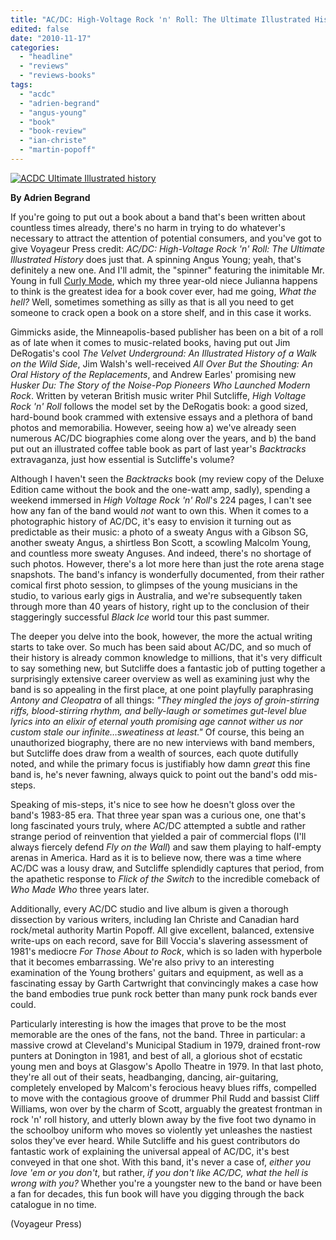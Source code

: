 ```yaml
---
title: "AC/DC: High-Voltage Rock 'n' Roll: The Ultimate Illustrated History, by Phil Sutcliffe"
edited: false
date: "2010-11-17"
categories:
  - "headline"
  - "reviews"
  - "reviews-books"
tags:
  - "acdc"
  - "adrien-begrand"
  - "angus-young"
  - "book"
  - "book-review"
  - "ian-christe"
  - "martin-popoff"
---
```


[![](http://www.hellbound.ca/wp-content/uploads/2010/11/ACDC-Ultimate-Illustrated-history.jpg "ACDC Ultimate Illustrated history")](http://www.hellbound.ca/wp-content/uploads/2010/11/ACDC-Ultimate-Illustrated-history.jpg)

**By Adrien Begrand**

If you're going to put out a book about a band that's been written about countless times already, there's no harm in trying to do whatever's necessary to attract the attention of potential consumers, and you've got to give Voyageur Press credit: _AC/DC: High-Voltage Rock 'n' Roll: The Ultimate Illustrated History_ does just that. A spinning Angus Young; yeah, that's definitely a new one. And I'll admit, the "spinner" featuring the inimitable Mr. Young in full [Curly Mode](http://www.youtube.com/watch?v=TcIaPzFPzZs#t=3m33s), which my three year-old niece Julianna happens to think is the greatest idea for a book cover ever, had me going, _What the hell?_ Well, sometimes something as silly as that is all you need to get someone to crack open a book on a store shelf, and in this case it works.

Gimmicks aside, the Minneapolis-based publisher has been on a bit of a roll as of late when it comes to music-related books, having put out Jim DeRogatis's cool _The Velvet Underground: An Illustrated History of a Walk on the Wild Side_, Jim Walsh's well-received _All Over But the Shouting: An Oral History of the Replacements_, and Andrew Earles' promising new _Husker Du: The Story of the Noise-Pop Pioneers Who Launched Modern Rock_. Written by veteran British music writer Phil Sutcliffe, _High Voltage Rock 'n' Roll_ follows the model set by the DeRogatis book: a good sized, hard-bound book crammed with extensive essays and a plethora of band photos and memorabilia. However, seeing how a) we've already seen numerous AC/DC biographies come along over the years, and b) the band put out an illustrated coffee table book as part of last year's _Backtracks_ extravaganza, just how essential is Sutcliffe's volume?

Although I haven't seen the _Backtracks_ book (my review copy of the Deluxe Edition came without the book and the one-watt amp, sadly), spending a weekend immersed in _High Voltage Rock 'n' Roll_'s 224 pages, I can't see how any fan of the band would _not_ want to own this. When it comes to a photographic history of AC/DC, it's easy to envision it turning out as predictable as their music: a photo of a sweaty Angus with a Gibson SG, another sweaty Angus, a shirtless Bon Scott, a scowling Malcolm Young, and countless more sweaty Anguses. And indeed, there's no shortage of such photos. However, there's a lot more here than just the rote arena stage snapshots. The band's infancy is wonderfully documented, from their rather comical first photo session, to glimpses of the young musicians in the studio, to various early gigs in Australia, and we're subsequently taken through more than 40 years of history, right up to the conclusion of their staggeringly successful _Black Ice_ world tour this past summer.

The deeper you delve into the book, however, the more the actual writing starts to take over. So much has been said about AC/DC, and so much of their history is already common knowledge to millions, that it's very difficult to say something new, but Sutcliffe does a fantastic job of putting together a surprisingly extensive career overview as well as examining just why the band is so appealing in the first place, at one point playfully paraphrasing _Antony and Cleopatra_ of all things: _"They mingled the joys of groin-stirring riffs, blood-stirring rhythm, and belly-laugh or sometimes gut-level blue lyrics into an elixir of eternal youth promising age cannot wither us nor custom stale our infinite…sweatiness at least."_ Of course, this being an unauthorized biography, there are no new interviews with band members, but Sutcliffe does draw from a wealth of sources, each quote dutifully noted, and while the primary focus is justifiably how damn _great_ this fine band is, he's never fawning, always quick to point out the band's odd mis-steps.

Speaking of mis-steps, it's nice to see how he doesn't gloss over the band's 1983-85 era. That three year span was a curious one, one that's long fascinated yours truly, where AC/DC attempted a subtle and rather strange period of reinvention that yielded a pair of commercial flops (I'll always fiercely defend _Fly on the Wall_) and saw them playing to half-empty arenas in America. Hard as it is to believe now, there was a time where AC/DC was a lousy draw, and Sutcliffe splendidly captures that period, from the apathetic response to _Flick of the Switch_ to the incredible comeback of _Who Made Who_ three years later.

Additionally, every AC/DC studio and live album is given a thorough dissection by various writers, including Ian Christe and Canadian hard rock/metal authority Martin Popoff. All give excellent, balanced, extensive write-ups on each record, save for Bill Voccia's slavering assessment of 1981's mediocre _For Those About to Rock_, which is so laden with hyperbole that it becomes embarrassing. We're also privy to an interesting examination of the Young brothers' guitars and equipment, as well as a fascinating essay by Garth Cartwright that convincingly makes a case how the band embodies true punk rock better than many punk rock bands ever could.

Particularly interesting is how the images that prove to be the most memorable are the ones of the fans, not the band. Three in particular: a massive crowd at Cleveland's Municipal Stadium in 1979, drained front-row punters at Donington in 1981, and best of all, a glorious shot of ecstatic young men and boys at Glasgow's Apollo Theatre in 1979. In that last photo, they're all out of their seats, headbanging, dancing, air-guitaring, completely enveloped by Malcom's ferocious heavy blues riffs, compelled to move with the contagious groove of drummer Phil Rudd and bassist Cliff Williams, won over by the charm of Scott, arguably the greatest frontman in rock 'n' roll history, and utterly blown away by the five foot two dynamo in the schoolboy uniform who moves so violently yet unleashes the nastiest solos they've ever heard. While Sutcliffe and his guest contributors do fantastic work of explaining the universal appeal of AC/DC, it's best conveyed in that one shot. With this band, it's never a case of, _either you love 'em or you don't_, but rather, _if you don't like AC/DC, what the hell is wrong with you?_ Whether you're a youngster new to the band or have been a fan for decades, this fun book will have you digging through the back catalogue in no time.

(Voyageur Press)
